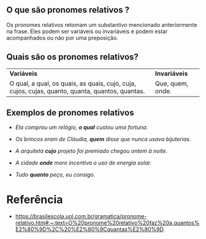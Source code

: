 ## O que são pronomes relativos ?
Os pronomes relativos retomam um substantivo mencionado anteriormente na frase. Eles podem ser variáveis ou invariáveis e podem estar acompanhados ou não por uma preposição.

## **Quais são os pronomes relativos?**

|   |   |
|---|---|
|**Variáveis**|**Invariáveis**|
|O qual, a qual, os quais, as quais, cujo, cuja, cujos, cujas, quanto, quanta, quantos, quantas.|Que, quem, onde.|


## **Exemplos de pronomes relativos**

- _Ela comprou um relógio, **o qual** custou uma fortuna._

- _Os brincos eram de Cláudia, **quem** disse que nunca usava bijuterias._

- _A arquiteta **cujo** projeto foi premiado chegou ontem à noite._

- _A cidade **onde** moro incentiva o uso de energia solar._

- _Tudo **quanto** peço, eu consigo._
# Referência
- https://brasilescola.uol.com.br/gramatica/pronome-relativo.htm#:~:text=O%20pronome%20relativo%20faz%20a,quantos%E2%80%9D%2C%20%E2%80%9Cquantas%E2%80%9D.